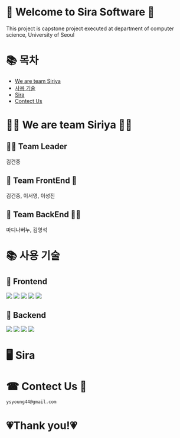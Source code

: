 # 👋 Welcome to Sira Software 👋

This project is capstone project executed at department of computer science, University of Seoul

# 📚 목차
* [We are team Siriya](#-we-are-team-siriya)
* [사용 기술](#-사용-기술)
* [Sira](#-sira)
* [Contect Us](#-contect-us)

# 🤷‍♀️ We are team Siriya 🤷‍♂️

## 🏋🏽 Team Leader
김건중

## 🧌 Team FrontEnd 🧌
김건중, 이서영, 이성진

## 🦹 Team BackEnd 🦹‍♀️
마디나버누, 김영석

# 📚 사용 기술

## 🥕 Frontend
<div>
    <img src="https://img.shields.io/badge/react-61DAFB?style=for-the-badge&logo=react&logoColor=black">
    <img src="https://img.shields.io/badge/styledcomponents-DB7093?style=for-the-badge&logo=styledcomponents&logoColor=white">
    <img src="https://img.shields.io/badge/redux-764ABC?style=for-the-badge&logo=redux&logoColor=white">
    <img src="https://img.shields.io/badge/reduxsaga-999999?style=for-the-badge&logo=reduxsaga&logoColor=white">
    <img src="https://img.shields.io/badge/javascript-F7DF1E?style=for-the-badge&logo=javascript&logoColor=black">
</div>

## 📌 Backend
<div>
    <img src="https://img.shields.io/badge/django-092E20?style=for-the-badge&logo=django&logoColor=white">
    <img src="https://img.shields.io/badge/mysql-4479A1?style=for-the-badge&logo=mysql&logoColor=white">
    <img src="https://img.shields.io/badge/amazonaws-232F3E?style=for-the-badge&logo=amazonaws&logoColor=white">
    <img src="https://img.shields.io/badge/python-3776AB?style=for-the-badge&logo=python&logoColor=white">
</div>

# 🖥️ Sira


# ☎ Contect Us 📧
    ysyoung44@gmail.com


# 💗Thank you!💗
